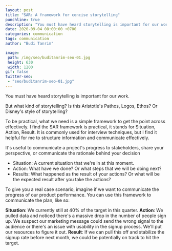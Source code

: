 ```yaml
---
layout: post
title: "SAR: A framework for concise storytelling"
punchline: true
description: "You must have heard storytelling is important for our work. But what kind of storytelling? Is this Aristotle's Pathos, Logos, Ethos? Or Disney's style of storytelling?"
date: 2020-09-04 08:00:00 +0700
categories: communication
tags: communication
author: "Budi Tanrim"

image:
 path: /img/seo/buditanrim-seo-01.jpg
 height: 630
 width: 1200
gif: false
twitter-seo: 
 - "seo/buditanrim-seo-01.jpg"
---
```


You must have heard storytelling is important for our work.

But what kind of storytelling? Is this Aristotle's Pathos, Logos, Ethos? Or Disney's style of storytelling?

To be practical, what we need is a simple framework to get the point across effectively. I find the SAR framework is practical, it stands for Situation, Action, Result. It is commonly used for interview techniques, but I find it helpful for me to structure information and communicate effectively. 

It's useful to communicate a project's progress to stakeholders, share your perspective, or communicate the rationale behind your decision

- Situation: A current situation that we're in at this moment.
- Action: What have we done? Or what steps that we will be doing next?
- Results: What happened as the result of your actions? Or what will be the expected result after you take the actions?

To give you a real case scenario, imagine if we want to communicate the progress of our product performance. You can use this framework to communicate the plan, like so:

**Situation**: We currently still at 40% of the target in this quarter. **Action**: We pulled data and noticed there's a massive drop in the number of people sign up. We suspect our marketing message could send the wrong signal to the audience or there's an issue with usability in the signup process. We'll put our resources to figure it out. **Result**: If we can pull this off and stabilize the signup rate before next month, we could be potentially on track to hit the target.
